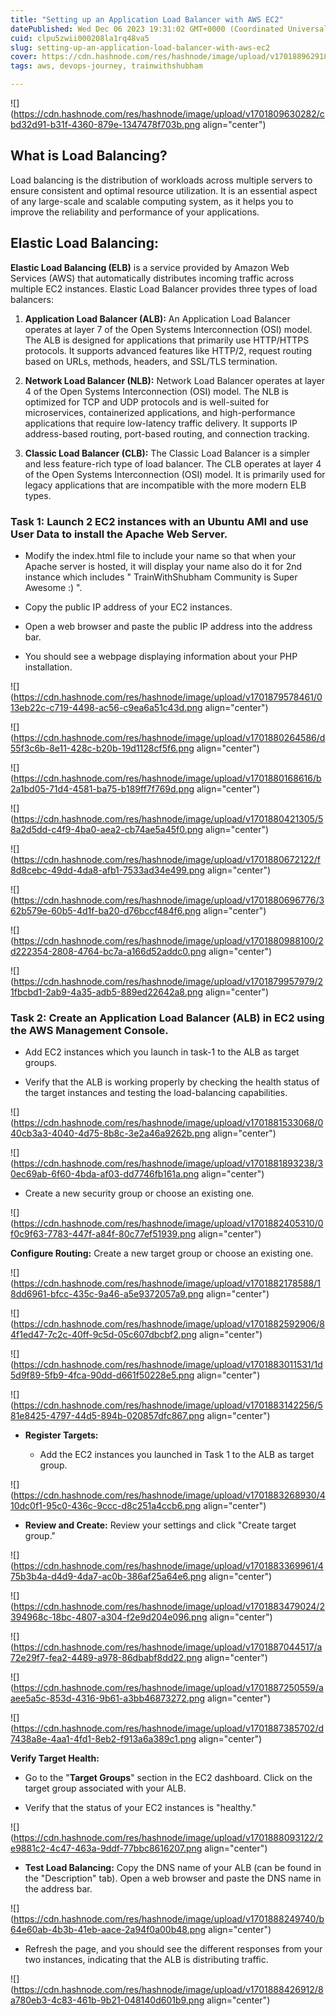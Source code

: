 ```yaml
---
title: "Setting up an Application Load Balancer with AWS EC2"
datePublished: Wed Dec 06 2023 19:31:02 GMT+0000 (Coordinated Universal Time)
cuid: clpu5zwii000208la1rq48va5
slug: setting-up-an-application-load-balancer-with-aws-ec2
cover: https://cdn.hashnode.com/res/hashnode/image/upload/v1701889629185/3b475907-32af-4e5a-8589-7100765c8abe.png
tags: aws, devops-journey, trainwithshubham

---
```


![](https://cdn.hashnode.com/res/hashnode/image/upload/v1701809630282/cbd32d91-b31f-4360-879e-1347478f703b.png align="center")

## What is Load Balancing?

Load balancing is the distribution of workloads across multiple servers to ensure consistent and optimal resource utilization. It is an essential aspect of any large-scale and scalable computing system, as it helps you to improve the reliability and performance of your applications.

## Elastic Load Balancing:

**Elastic Load Balancing (ELB)** is a service provided by Amazon Web Services (AWS) that automatically distributes incoming traffic across multiple EC2 instances. Elastic Load Balancer provides three types of load balancers:

1. **Application Load Balancer (ALB):** An Application Load Balancer operates at layer 7 of the Open Systems Interconnection (OSI) model. The ALB is designed for applications that primarily use HTTP/HTTPS protocols. It supports advanced features like HTTP/2, request routing based on URLs, methods, headers, and SSL/TLS termination.
    
2. **Network Load Balancer (NLB):** Network Load Balancer operates at layer 4 of the Open Systems Interconnection (OSI) model. The NLB is optimized for TCP and UDP protocols and is well-suited for microservices, containerized applications, and high-performance applications that require low-latency traffic delivery. It supports IP address-based routing, port-based routing, and connection tracking.
    
3. **Classic Load Balancer (CLB):** The Classic Load Balancer is a simpler and less feature-rich type of load balancer. The CLB operates at layer 4 of the Open Systems Interconnection (OSI) model. It is primarily used for legacy applications that are incompatible with the more modern ELB types.
    

### Task 1: Launch 2 EC2 instances with an Ubuntu AMI and use User Data to install the Apache Web Server.

* Modify the index.html file to include your name so that when your Apache server is hosted, it will display your name also do it for 2nd instance which includes " TrainWithShubham Community is Super Awesome :) ".
    
* Copy the public IP address of your EC2 instances.
    
* Open a web browser and paste the public IP address into the address bar.
    
* You should see a webpage displaying information about your PHP installation.
    

![](https://cdn.hashnode.com/res/hashnode/image/upload/v1701879578461/013eb22c-c719-4498-ac56-c9ea6a51c43d.png align="center")

![](https://cdn.hashnode.com/res/hashnode/image/upload/v1701880264586/d55f3c6b-8e11-428c-b20b-19d1128cf5f6.png align="center")

![](https://cdn.hashnode.com/res/hashnode/image/upload/v1701880168616/b2a1bd05-71d4-4581-ba75-b189ff7f769d.png align="center")

![](https://cdn.hashnode.com/res/hashnode/image/upload/v1701880421305/58a2d5dd-c4f9-4ba0-aea2-cb74ae5a45f0.png align="center")

![](https://cdn.hashnode.com/res/hashnode/image/upload/v1701880672122/f8d8cebc-49dd-4da8-afb1-7533ad34e499.png align="center")

![](https://cdn.hashnode.com/res/hashnode/image/upload/v1701880696776/362b579e-60b5-4d1f-ba20-d76bccf484f6.png align="center")

![](https://cdn.hashnode.com/res/hashnode/image/upload/v1701880988100/2d222354-2808-4764-bc7a-a166d52addc0.png align="center")

![](https://cdn.hashnode.com/res/hashnode/image/upload/v1701879957979/21fbcbd1-2ab9-4a35-adb5-889ed22642a8.png align="center")

### Task 2: Create an Application Load Balancer (ALB) in EC2 using the AWS Management Console.

* Add EC2 instances which you launch in task-1 to the ALB as target groups.
    
* Verify that the ALB is working properly by checking the health status of the target instances and testing the load-balancing capabilities.
    

![](https://cdn.hashnode.com/res/hashnode/image/upload/v1701881533068/040cb3a3-4040-4d75-8b8c-3e2a46a9262b.png align="center")

![](https://cdn.hashnode.com/res/hashnode/image/upload/v1701881893238/30ec69ab-6f60-4bda-af03-dd7746fb161a.png align="center")

* Create a new security group or choose an existing one.
    

![](https://cdn.hashnode.com/res/hashnode/image/upload/v1701882405310/0f0c9f63-7783-447f-a84f-80c77ef51939.png align="center")

**Configure Routing:** Create a new target group or choose an existing one.

![](https://cdn.hashnode.com/res/hashnode/image/upload/v1701882178588/18dd6961-bfcc-435c-9a46-a5e9372057a9.png align="center")

![](https://cdn.hashnode.com/res/hashnode/image/upload/v1701882592906/84f1ed47-7c2c-40ff-9c5d-05c607dbcbf2.png align="center")

![](https://cdn.hashnode.com/res/hashnode/image/upload/v1701883011531/1d5d9f89-5fb9-4fca-90dd-d661f50228e5.png align="center")

![](https://cdn.hashnode.com/res/hashnode/image/upload/v1701883142256/581e8425-4797-44d5-894b-020857dfc867.png align="center")

* **Register Targets:**
    
    * Add the EC2 instances you launched in Task 1 to the ALB as target group.
        

![](https://cdn.hashnode.com/res/hashnode/image/upload/v1701883268930/410dc0f1-95c0-436c-9ccc-d8c251a4ccb6.png align="center")

* **Review and Create:** Review your settings and click "Create target group."
    

![](https://cdn.hashnode.com/res/hashnode/image/upload/v1701883369961/475b3b4a-d4d9-4da7-ac0b-386af25a64e6.png align="center")

![](https://cdn.hashnode.com/res/hashnode/image/upload/v1701883479024/2394968c-18bc-4807-a304-f2e9d204e096.png align="center")

![](https://cdn.hashnode.com/res/hashnode/image/upload/v1701887044517/a72e29f7-fea2-4489-a978-86dbabf8dd22.png align="center")

![](https://cdn.hashnode.com/res/hashnode/image/upload/v1701887250559/aaee5a5c-853d-4316-9b61-a3bb46873272.png align="center")

![](https://cdn.hashnode.com/res/hashnode/image/upload/v1701887385702/d7438a8e-4aa1-4fd1-8eb2-f913a6a389c1.png align="center")

**Verify Target Health:**

* Go to the "**Target Groups**" section in the EC2 dashboard. Click on the target group associated with your ALB.
    
* Verify that the status of your EC2 instances is "healthy."
    

![](https://cdn.hashnode.com/res/hashnode/image/upload/v1701888093122/2e9881c2-4c47-463a-9ddf-77bbc8616207.png align="center")

* **Test Load Balancing:** Copy the DNS name of your ALB (can be found in the "Description" tab). Open a web browser and paste the DNS name in the address bar.
    

![](https://cdn.hashnode.com/res/hashnode/image/upload/v1701888249740/b64e60ab-4b3b-41eb-aace-2a94f0a00b48.png align="center")

* Refresh the page, and you should see the different responses from your two instances, indicating that the ALB is distributing traffic.
    

![](https://cdn.hashnode.com/res/hashnode/image/upload/v1701888426912/8a780eb3-4c83-461b-9b21-048140d601b9.png align="center")
